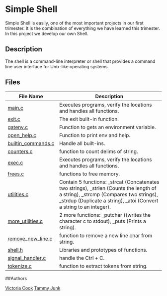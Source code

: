 # Simple Shell
Simple Shell is easily, one of the most important projects in our first trimester. It is the combination of everything we have learned this trimester. In this project we develop our own Shell.

## Description
The shell is a command-line interpreter or shell that provides a command line user interface for Unix-like operating systems. 

## Files

| **File Name** | **Description** |
| ------------- | --------------- |
| [main.c](https://github.com/acidicForest0413/holbertonschool-simple_shell/blob/master/main.c) | Executes programs, verify the locations and handles all functions. |
| [exit.c](https://github.com/acidicForest0413/holbertonschool-simple_shell/blob/master/exit.c) | The exit built-in function. |
| [gatenv.c](https://github.com/acidicForest0413/holbertonschool-simple_shell/blob/master/_gatenv.c) | Function to gets an environment variable. |
| [open_help.c](https://github.com/acidicForest0413/holbertonschool-simple_shell/blob/master/open_help.c) | Function to print env and help. |
| [builtin_commands.c](https://github.com/acidicForest0413/holbertonschool-simple_shell/blob/master/builtin_commands.c) | Handle all built-ins. |
| [counters.c](https://github.com/acidicForest0413/holbertonschool-simple_shell/blob/master/counters.c) | function to count delims of string. |
| [exec.c](https://github.com/acidicForest0413/holbertonschool-simple_shell/blob/master/exec.c) | Executes programs, verify the locations and handles all functions. |
| [frees.c](https://github.com/acidicForest0413/holbertonschool-simple_shell/blob/master/exec.c) | functions to free memory. |
| [utilities.c](https://github.com/acidicForest0413/holbertonschool-simple_shell/blob/master/utilities.c) | Contain 5 functions: _strcat (Concatenates two strings), _strlen (Counts the length of a string), _strcmp (Compares two strings), _strdup (Duplicate a string), _atoi (Convert a string to an integer). |
| [more_utilities.c](https://github.com/acidicForest0413/holbertonschool-simple_shell/blob/master/more_utilities.c) | 2 more functions: _putchar ()writes the character c to stdout), _puts (Prints a string). |
| [remove_new_line.c](https://github.com/acidicForest0413/holbertonschool-simple_shell/blob/master/remove_new_line.c) | function to remove a new line char from string. |
| [shell.h](https://github.com/acidicForest0413/holbertonschool-simple_shell/blob/master/shell.h) | Libraries and prototypes of functions. |
| [signal_handler.c](https://github.com/acidicForest0413/holbertonschool-simple_shell/blob/master/signal_handler.c) | 	handle the Ctrl + C. |
| [tokenize.c](https://github.com/acidicForest0413/holbertonschool-simple_shell/blob/master/tokenize.c) | function to extract tokens from string. |

##Authors

[Victoria Cook](5540@holbertonstudents.com)
[Tammy Junk](tamtam929@gmail.com)
